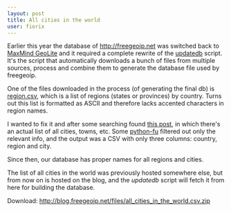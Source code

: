 ```yaml
---
layout: post
title: All cities in the world
user: fiorix
---
```


Earlier this year the database of <http://freegeoip.net> was switched back
to [MaxMind GeoLite](http://dev.maxmind.com/geoip/legacy/geolite) and it
required a complete rewrite of the
[updatedb](https://github.com/fiorix/freegeoip/blob/master/db/updatedb)
script. It's the script that automatically downloads a bunch of files from
multiple sources, process and combine them to generate the database file used
by freegeoip.

One of the files downloaded in the process (of generating the final db) is
[region.csv](http://dev.maxmind.com/static/csv/codes/maxmind/region.csv),
which is a list of regions (states or provinces) by country. Turns out this
list is formatted as ASCII and therefore lacks accented characters in region
names.

I wanted to fix it and after some searching found
[this post](<http://answers.google.com/answers/threadview/id/774429.html>),
in which there's an actual list of all cities, towns, etc. Some
[python-fu](https://gist.github.com/fiorix/4592774) filtered out only the
relevant info, and the output was a CSV with only three columns: country,
region and city.

Since then, our database has proper names for all regions and cities.

The list of all cities in the world was previously hosted somewhere else,
but from now on is hosted on the blog, and the *updatedb* script will fetch it
from here for building the database.

Download: <http://blog.freegeoip.net/files/all_cities_in_the_world.csv.zip>
